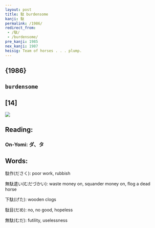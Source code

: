 ```yaml
---
layout: post
title: 駄 burdensome
kanji: 駄
permalink: /1986/
redirect_from:
 - /駄/
 - /burdensome/
pre_kanji: 1985
nex_kanji: 1987
heisig: Team of horses . . . plump.
---
```


## {1986}

## `burdensome`

## [14]

<div class="stroke"><img src="E9A784.png" /></div>

## Reading:

### On-Yomi: ダ、タ

## Words:

駄作(ださく): poor work, rubbish

無駄遣い(むだづかい): waste money on, squander money on, flog a dead horse

下駄(げた): wooden clogs

駄目(だめ): no, no good, hopeless

無駄(むだ): futility, uselessness

